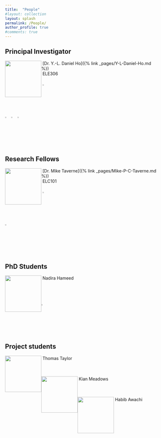```yaml
---
title:  "People"
#layout: collection
layout: splash
permalink: /People/
author_profile: true
#comments: true
---
```


## Principal Investigator

<img src="{{ site.url }}{{ site.baseurl }}/assets/profiles/Daniel_Ho-1.png" style="float: left;height: 120px"/>
&nbsp;[Dr. Y.-L. Daniel Ho]({% link _pages/Y-L-Daniel-Ho.md %})<br>
&nbsp;ELE306<br>
&nbsp;<daniel.ho@northumbria.ac.uk><br> 
&nbsp;<a href="https://www.northumbria.ac.uk/about-us/our-staff/h/daniel-ho/"><img src="{{ site.url }}{{ site.baseurl }}/assets/profiles/nuw.png" style="left;width: 2.5%; border: none; text-decoration: none"/></a><br>
<a href="https://scholar.google.co.uk/citations?user=LNZN_NIAAAAJ"><img src="{{ site.url }}{{ site.baseurl }}/assets/profiles/google.png" style="width: 2.5%; border: none; text-decoration: none"/></a>&nbsp;
<a href="https://www.linkedin.com/in/quantumgeezer/"><img src="{{ site.url }}{{ site.baseurl }}/assets/profiles/linkedin.png" style="width: 2.5%; border: none; text-decoration: none"/></a>&nbsp;
<a href="https://twitter.com/ilhaformosa/profile/Ying-Lung_Ho"><img src="{{ site.url }}{{ site.baseurl }}/assets/profiles/Twitter-Logo-2.png" style="width: 2.5%; border: none; text-decoration: none"/></a>&nbsp;

## Research Fellows

<img src="{{ site.url }}{{ site.baseurl }}/assets/profiles/profile_im_MT.jpg" style="float: left;height: 120px"/>
&nbsp;[Dr. Mike Taverne]({% link _pages/Mike-P-C-Taverne.md %})<br>
&nbsp;ELC101<br>
&nbsp;<mike.taverne@northumbria.ac.uk><br> 
&nbsp;<a href="https://www.northumbria.ac.uk/about-us/our-staff/t/mike-taverne"><img src="{{ site.url }}{{ site.baseurl }}/assets/profiles/nuw.png" style="width: 2.5%; border: none; text-decoration: none"/></a><br>
<a href="https://scholar.google.com/citations?user=9sFGPrEAAAAJ"><img src="{{ site.url }}{{ site.baseurl }}/assets/profiles/google.png" style="width: 2.5%; border: none; text-decoration: none"/></a>&nbsp;

## PhD Students

<img src="{{ site.url }}{{ site.baseurl }}/assets/profiles/profile_im_NH.jpg" style="float: left;height: 120px"/>
&nbsp;Nadira Hameed<br><br>
&nbsp;<nadira.p@northumbria.ac.uk><br> 
&nbsp;<br>
&nbsp;<br>
<a href="https://www.linkedin.com/in/nadira-hameed94/"><img src="{{ site.url }}{{ site.baseurl }}/assets/profiles/linkedin.png" style="width: 2.5%; border: none; text-decoration: none"/></a>&nbsp;

## Project students

<img src="{{ site.url }}{{ site.baseurl }}/assets/profiles/profile_im_default_1.jpg" style="float: left;height: 120px"/>
&nbsp;Thomas Taylor<br>
&nbsp;<br>
&nbsp;<br>
&nbsp;<br>
<!-- *Final year project student working on developing code for a python-based component control graphical user interface (GUI) for the in-house built Fourier image spectroscopy (FIS) system.*<br>&nbsp; -->

<img src="{{ site.url }}{{ site.baseurl }}/assets/profiles/profile_im_default_1.jpg" style="float: left;height: 120px"/>
&nbsp;Kian Meadows<br>
&nbsp;<br>
&nbsp;<br>
&nbsp;<br>

<img src="{{ site.url }}{{ site.baseurl }}/assets/profiles/profile_im_default_1.jpg" style="float: left;height: 120px"/>
&nbsp;Habib Awachi<br>
&nbsp;<br>
&nbsp;<br>
&nbsp;<br>

<!--![image-left]({{ site.url }}{{ site.baseurl }}/assets/profiles/profile_im_default_1.jpg){: .align-left height="2"}
The rest of this paragraph is filler for the sake of seeing the text wrap around the 150×150 image, which is **left aligned**.
The rest of this paragraph is filler for the sake of seeing the text wrap around the 150×150 image, which is **left aligned**.
The rest of this paragraph is filler for the sake of seeing the text wrap around the 150×150 image, which is **left aligned**.
The rest of this paragraph is filler for the sake of seeing the text wrap around the 150×150 image, which is **left aligned**.-->

<!--<figure style="width: 150px" class="align-left">
  <img src="{{ site.url }}{{ site.baseurl }}/assets/profiles/profile_im_default_1.jpg" alt="">
  <figcaption>Itty-bitty caption.</figcaption>
</figure>
Thomas Taylor<br>&nbsp;
*Final year project student working on developing code for a python-based component control graphical user interface (GUI) for the in-house built Fourier image spectroscopy (FIS) system.*<br>&nbsp;

The rest of this paragraph is filler for the sake of seeing the text wrap around the 150×150 image, which is **left aligned**.

As you can see the should be some space above, below, and to the right of the image. The text should not be creeping on the image. Creeping is just not right. Images need breathing room too. Let them speak like you words. Let them do their jobs without any hassle from the text. In about one more sentence here, we'll see that the text moves from the right of the image down below the image in seamless transition. Again, letting the do it's thing. Mission accomplished!-->

<!--<img src="{{ site.url }}{{ site.baseurl }}/assets/profiles/profile_im_HT.jpg" style="float: left;height: 120px"/>&nbsp;
Kian Meadows<br>&nbsp;
*Final year project student working on developing code for a python-based component control graphical user interface (GUI) for the in-house built Fourier image spectroscopy (FIS) system.*<br>&nbsp;-->
